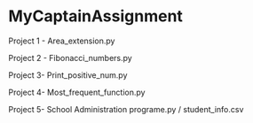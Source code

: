 # MyCaptainAssignment

Project 1 - Area_extension.py

Project 2 - Fibonacci_numbers.py

Project 3- Print_positive_num.py

Project 4- Most_frequent_function.py

Project 5- School Administration programe.py / student_info.csv
